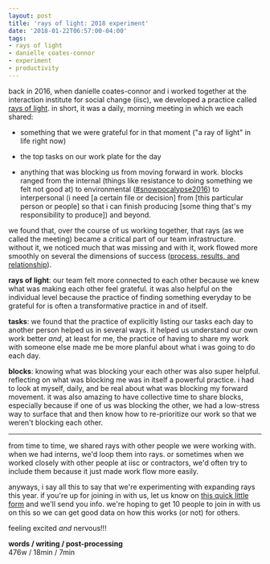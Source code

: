```yaml
---
layout: post
title: 'rays of light: 2018 experiment'
date: '2018-01-22T06:57:00-04:00'
tags:
- rays of light
- danielle coates-connor
- experiment
- productivity
--- 
```


back in 2016, when danielle coates-connor and i worked together at the interaction institute for social change (iisc), we developed a practice called [rays of light](http://interactioninstitute.org/15-min-practice-rays-of-light/). in short, it was a daily, morning meeting in which we each shared:

* something that we were grateful for in that moment ("a ray of light" in life right now)

* the top tasks on our work plate for the day

* anything that was blocking us from moving forward in work. blocks ranged from the internal (things like resistance to doing something we felt not good at) to environmental ([#snowpocalypse2016](https://twitter.com/search?f=tweets&q=%23snowpocalypse2016&src=typd)) to interpersonal (i need [a certain file or decision] from [this particular person or people] so that i can finish producing [some thing that's my responsibility to produce]) and beyond. 

we found that, over the course of us working together, that rays (as we called the meeting) became a critical part of our team infrastructure. without it, we noticed much that was missing and with it, work flowed more smoothly on several the dimensions of success ([process, results, and relationship](http://interactioninstitute.org/network-building-as-strategy/)). 

**rays of light**: our team felt more connected to each other because we knew what was making each other feel grateful. it was also helpful on the individual level because the practice of finding something everyday to be grateful for is often a transformative practice in and of itself. 

**tasks**: we found that the practice of explicitly listing our tasks each day to another person helped us in several ways. it helped us understand our own work better *and*, at least for me, the practice of having to share my work with someone else made me be more planful about what i was going to do each day. 

**blocks**: knowing what was blocking your each other was also super helpful. reflecting on what was blocking me was in itself a powerful practice. i had to look at myself, daily, and be real about what was blocking my forward movement. it was also amazing to have collective time to share blocks, especially because if one of us was blocking the other, we had a low-stress way to surface that and then know how to re-prioritize our work so that we weren't blocking each other. 

---

from time to time, we shared rays with other people we were working with. when we had interns, we'd loop them into rays. or sometimes when we worked closely with other people at iisc or contractors, we'd often try to include them because it just made work flow more easily. 

anyways, i say all this to say that we're experimenting with expanding rays this year. if you're up for joining in with us, let us know on [this quick little form](http://infinitegrowth.rocks/rays-of-light) and we'll send you info. we're hoping to get 10 people to join in with us on this so we can get good data on how this works (or not) for others. 

feeling excited *and* nervous!!!



<!-- hyperlink bank -->


<!-- &#042; = asterisk -->
<!-- &#039; = single quote '-->

**words / writing / post-processing**  
476w / 18min / 7min 